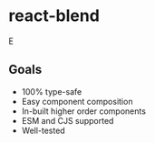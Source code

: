 # react-blend

E

## Goals

- 100% type-safe
- Easy component composition
- In-built higher order components
- ESM and CJS supported
- Well-tested

